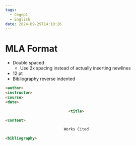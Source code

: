 ```yaml
---
tags:
  - Cegep1
  - English
date: 2024-09-29T14:10:26
---
```


# MLA Format

- Double spaced
	- Use 2x spacing instead of actually inserting newlines
- 12 pt
- Bibliography reverse indented

```html
<author>
<instructor>
<course>
<date>

							<title>

<content>

						  Works Cited

<bibliography>
```